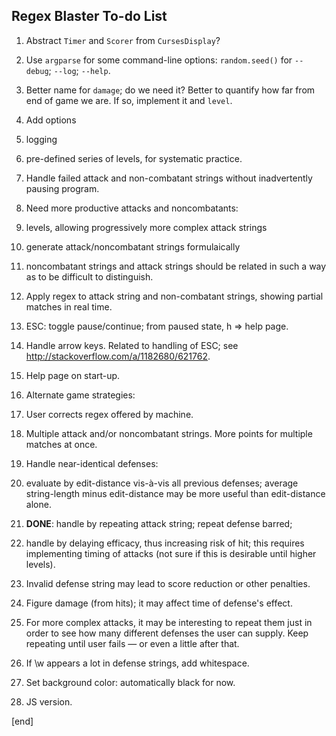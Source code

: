 ## Regex Blaster To-do List

 1. Abstract `Timer` and `Scorer` from `CursesDisplay`?

 1. Use `argparse` for some command-line options: `random.seed()` for `--debug`; `--log`; `--help`.

 1. Better name for `damage`; do we need it? Better to quantify how far from end of game we are. If so, implement it and `level`.

 1. Add options

  2. logging
  2. pre-defined series of levels, for systematic practice.

 1. Handle failed attack and non-combatant strings without inadvertently pausing program.

 1. Need more productive attacks and noncombatants: 

  2. levels, allowing progressively more complex attack strings
  2. generate attack/noncombatant strings formulaically
  2. noncombatant strings and attack strings should be related in such a way as to be difficult to distinguish.

 1. Apply regex to attack string and non-combatant strings, showing partial matches in real time.

 1. ESC: toggle pause/continue; from paused state, h => help page.

 1. Handle arrow keys. Related to handling of ESC; see http://stackoverflow.com/a/1182680/621762.

 1. Help page on start-up. 
 
 1. Alternate game strategies:

  2. User corrects regex offered by machine.
  2. Multiple attack and/or noncombatant strings. More points for multiple matches at once.

 1. Handle near-identical defenses:

  2. evaluate by edit-distance vis-à-vis all previous defenses; average string-length minus edit-distance may be more useful than edit-distance alone.
  2. **DONE**: handle by repeating attack string; repeat defense barred;
  2. handle by delaying efficacy, thus increasing risk of hit; this requires implementing timing of attacks (not sure if this is desirable until higher levels).

 1. Invalid defense string may lead to score reduction or other penalties.

 1. Figure damage (from hits); it may affect time of defense's effect.

 1. For more complex attacks, it may be interesting to repeat them just in order to see how many different defenses the user can supply. Keep repeating until user fails — or even a little after that.

 1. If \w appears a lot in defense strings, add whitespace.

 1. Set background color: automatically black for now.

 1. JS version.

[end]
